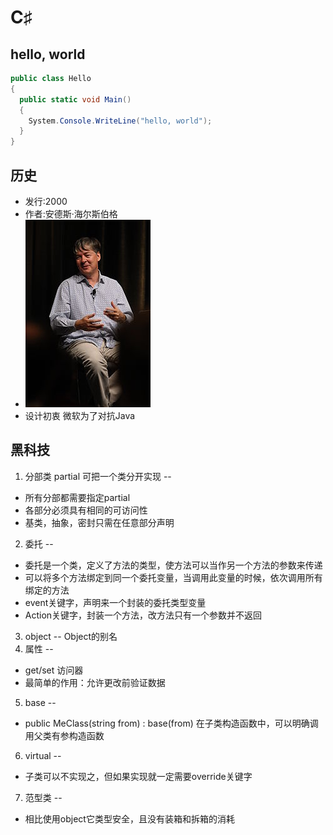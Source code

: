 # C♯

## hello, world
```cs
public class Hello
{
  public static void Main()
  {
    System.Console.WriteLine("hello, world");
  }
}
```

## 历史
* 发行:2000
* 作者:安德斯·海尔斯伯格
* ![](https://github.com/mingchaoyan/MyUsedLanguages/blob/master/CSharp/Anders_Hejlsberg.jpg)
* 设计初衷 微软为了对抗Java

## 黑科技
1. 分部类 partial 可把一个类分开实现
--
* 所有分部都需要指定partial
* 各部分必须具有相同的可访问性
* 基类，抽象，密封只需在任意部分声明
2. 委托
--
* 委托是一个类，定义了方法的类型，使方法可以当作另一个方法的参数来传递
* 可以将多个方法绑定到同一个委托变量，当调用此变量的时候，依次调用所有绑定的方法
* event关键字，声明来一个封装的委托类型变量
* Action关键字，封装一个方法，改方法只有一个参数并不返回
3. object
--
Object的别名
4. 属性
--
* get/set 访问器
* 最简单的作用：允许更改前验证数据
5. base
--
*  public MeClass(string from) : base(from)  在子类构造函数中，可以明确调用父类有参构造函数
6. virtual
--
* 子类可以不实现之，但如果实现就一定需要override关键字
7. 范型类
--
* 相比使用object它类型安全，且没有装箱和拆箱的消耗
